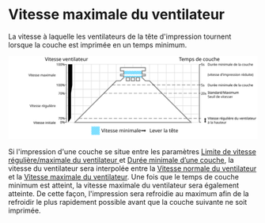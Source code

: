 Vitesse maximale du ventilateur
====
La vitesse à laquelle les ventilateurs de la tête d'impression tournent lorsque la couche est imprimée en un temps minimum.

![Quelle vitesse de ventilateur est utilisée où](../images/cool_fan_speed_fr.svg)

Si l'impression d'une couche se situe entre les paramètres [Limite de vitesse régulière/maximale du ventilateur
](cool_min_layer_time_fan_speed_max.md) et [Durée minimale d’une couche](cool_min_layer_time.md), la vitesse du ventilateur sera interpolée entre la [Vitesse normale du ventilateur](cool_fan_speed_min.md) et la [Vitesse maximale du ventilateur](cool_fan_speed_max.md). Une fois que le temps de couche minimum est atteint, la vitesse maximale du ventilateur sera également atteinte. De cette façon, l'impression sera refroidie au maximum afin de la refroidir le plus rapidement possible avant que la couche suivante ne soit imprimée.
